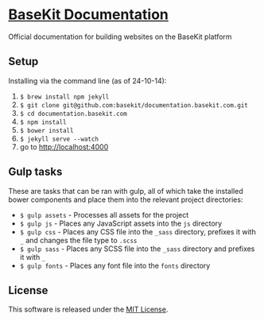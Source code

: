 [BaseKit Documentation](http://docs.basekit.com)
=========================

Official documentation for building websites on the BaseKit platform

Setup
-----

Installing via the command line (as of 24-10-14):

1. ```$ brew install npm jekyll```
2. ```$ git clone git@github.com:basekit/documentation.basekit.com.git```
3. ```$ cd documentation.basekit.com```
4. ```$ npm install```
6. ```$ bower install```
7. ```$ jekyll serve --watch```
8. go to [http://localhost:4000](http://localhost:4000)

Gulp tasks
----------

These are tasks that can be ran with gulp, all of which take the installed bower components and place them into the relevant project directories:

* ```$ gulp assets``` - Processes all assets for the project
* ```$ gulp js``` - Places any JavaScript assets into the ```js``` directory
* ```$ gulp css``` - Places any CSS file into the ```_sass``` directory, prefixes it with ```_``` and changes the file type to ```.scss```
* ```$ gulp sass``` - Places any SCSS file into the ```_sass``` directory and prefixes it with ```_```
* ```$ gulp fonts``` - Places any font file into the ```fonts``` directory

License
-------

This software is released under the [MIT License](http://www.opensource.org/licenses/MIT).
